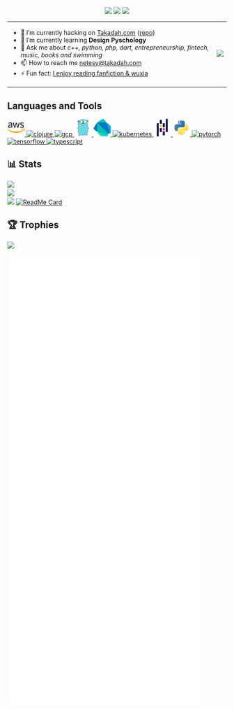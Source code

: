 <!--
**netesy/netesy** is a ✨ _special_ ✨ repository because its `README.md` (this file) appears on your GitHub profile.

Here are some ideas to get you started:

- 🔭 I’m currently working on ...
- 🌱 I’m currently learning ...
- 👯 I’m looking to collaborate on ...
- 🤔 I’m looking for help with ...
- 💬 Ask me about ...
- 📫 How to reach me: ...
- 😄 Pronouns: ...
- ⚡ Fun fact: ...
-->

<p align=center>
  <a href="https://facebook.com/netesy"><img src="https://img.shields.io/badge/Facebook-%231877F2.svg?logo=Facebook&logoColor=white"></a> 
  <a href="https://linkedin.com/in/netesy"><img src="https://img.shields.io/badge/LinkedIn-%230077B5.svg?logo=linkedin&logoColor=white"></a>
  <a href="https://twitter.com/netesy"><img src="https://img.shields.io/badge/Twitter-%231DA1F2.svg?logo=Twitter&logoColor=white"></a>
</p>

<table align=center>
  <tr>
    <td>
      <ul>
        <li> 🔭 I’m currently hacking on <a href="https://takadah.com">Takadah.com</a> (<a href="https://github.com/netesy/takadah">repo</a>)
        <li> 🌱 I’m currently learning <b>Design Pyschology</b>
        <li> 💬 Ask me about <i>c++, python, php, dart, entrepreneurship, fintech, music, books and swimming</i>
        <li> 📫 How to reach me <a href="mailto:netesy@takadah.com">netesy@takadah.com</a>
        <li> ⚡ Fun fact: <a href="fanfiction.net">I enjoy reading fanfiction & wuxia</a>
      </ul>
    </td>
    <td>
      <p align=right><img src="https://quotes-github-readme.vercel.app/api?type=vertical&theme=merko"/></p>
    </td>
  </tr>
</table>


## Languages and Tools
<p align="left"> <a href="https://aws.amazon.com" target="_blank" rel="noreferrer"> <img src="https://raw.githubusercontent.com/devicons/devicon/master/icons/amazonwebservices/amazonwebservices-original-wordmark.svg" alt="aws" width="40" height="40"/> </a> <a href="https://clojure.org/" target="_blank" rel="noreferrer"> <img src="https://upload.wikimedia.org/wikipedia/commons/5/5d/Clojure_logo.svg" alt="clojure" width="40" height="40"/> </a> <a href="https://cloud.google.com" target="_blank" rel="noreferrer"> <img src="https://www.vectorlogo.zone/logos/google_cloud/google_cloud-icon.svg" alt="gcp" width="40" height="40"/> </a> <a href="https://golang.org" target="_blank" rel="noreferrer"> <img src="https://raw.githubusercontent.com/devicons/devicon/master/icons/go/go-original.svg" alt="go" width="40" height="40"/>  <a href="https://dart.dev" target="_blank" rel="noreferrer"> <img src="https://raw.githubusercontent.com/devicons/devicon/master/icons/dart/dart-original.svg" alt="javascript" width="40" height="40"/> </a> <a href="https://kubernetes.io" target="_blank" rel="noreferrer"> <img src="https://www.vectorlogo.zone/logos/kubernetes/kubernetes-icon.svg" alt="kubernetes" width="40" height="40"/> </a> <a href="https://pandas.pydata.org/" target="_blank" rel="noreferrer"> <img src="https://raw.githubusercontent.com/devicons/devicon/2ae2a900d2f041da66e950e4d48052658d850630/icons/pandas/pandas-original.svg" alt="pandas" width="40" height="40"/> </a> <a href="https://www.python.org" target="_blank" rel="noreferrer"> <img src="https://raw.githubusercontent.com/devicons/devicon/master/icons/python/python-original.svg" alt="python" width="40" height="40"/> </a> <a href="https://pytorch.org/" target="_blank" rel="noreferrer"> <img src="https://www.vectorlogo.zone/logos/pytorch/pytorch-icon.svg" alt="pytorch" width="40" height="40"/> </a> <a href="https://www.tensorflow.org" target="_blank" rel="noreferrer"> <img src="https://www.vectorlogo.zone/logos/tensorflow/tensorflow-icon.svg" alt="tensorflow" width="40" height="40"/> </a> <a href="https://www.vlang.io/" target="_blank" rel="noreferrer"> <img src="https://www.vlang.io/img/v-logo.png" alt="typescript" width="40" height="40"/> </a> </p>

## 📊 Stats
![](https://github-readme-stats.vercel.app/api?username=netesy&hide_border=true&include_all_commits=true&count_private=true)<br/>
![](https://github-readme-streak-stats.herokuapp.com/?user=netesy&hide_border=true)<br/>
![](https://github-readme-stats.vercel.app/api/top-langs/?username=netesy&hide=qmake,css,shell,makefile,html,c,tex,javascript,emacs+lisp,clojure&hide_border=true&include_all_commits=true&count_private=true&layout=compact)
[![ReadMe Card](https://github-readme-stats.vercel.app/api/pin/?username=netesy&repo=gringotts)](https://github.com/netesy/gringotts)

## 🏆 Trophies
![](https://github-profile-trophy.vercel.app/?username=netesy&no-frame=true&margin-w=4)

![Metrics](/github-metrics.svg)

